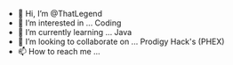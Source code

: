 - 👋 Hi, I’m @ThatLegend
- 👀 I’m interested in ... Coding
- 🌱 I’m currently learning ... Java
- 💞️ I’m looking to collaborate on ... Prodigy Hack's (PHEX)
- 📫 How to reach me ...

<!---
ThatLegend/ThatLegend is a ✨ special ✨ repository because its `README.md` (this file) appears on your GitHub profile.
You can click the Preview link to take a look at your changes.
--->
